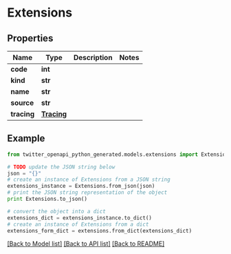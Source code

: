# Extensions


## Properties
Name | Type | Description | Notes
------------ | ------------- | ------------- | -------------
**code** | **int** |  | 
**kind** | **str** |  | 
**name** | **str** |  | 
**source** | **str** |  | 
**tracing** | [**Tracing**](Tracing.md) |  | 

## Example

```python
from twitter_openapi_python_generated.models.extensions import Extensions

# TODO update the JSON string below
json = "{}"
# create an instance of Extensions from a JSON string
extensions_instance = Extensions.from_json(json)
# print the JSON string representation of the object
print Extensions.to_json()

# convert the object into a dict
extensions_dict = extensions_instance.to_dict()
# create an instance of Extensions from a dict
extensions_form_dict = extensions.from_dict(extensions_dict)
```
[[Back to Model list]](../README.md#documentation-for-models) [[Back to API list]](../README.md#documentation-for-api-endpoints) [[Back to README]](../README.md)


